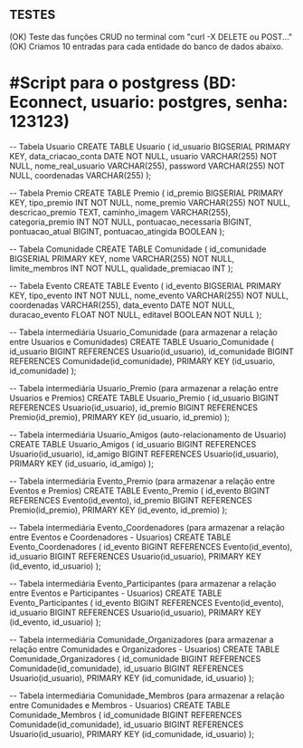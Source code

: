 ## TESTES ##
(OK) Teste das funções CRUD no terminal com "curl -X DELETE ou POST..."
(OK) Criamos 10 entradas para cada entidade do banco de dados abaixo.

# #Script para o postgress (BD: Econnect, usuario: postgres, senha: 123123) ##
-- Tabela Usuario
CREATE TABLE Usuario (
    id_usuario BIGSERIAL PRIMARY KEY,
    data_criacao_conta DATE NOT NULL,
    usuario VARCHAR(255) NOT NULL,
    nome_real_usuario VARCHAR(255),
    password VARCHAR(255) NOT NULL,
    coordenadas VARCHAR(255)
);

-- Tabela Premio
CREATE TABLE Premio (
    id_premio BIGSERIAL PRIMARY KEY,
    tipo_premio INT NOT NULL,
    nome_premio VARCHAR(255) NOT NULL,
    descricao_premio TEXT,
    caminho_imagem VARCHAR(255),
    categoria_premio INT NOT NULL,
    pontuacao_necessaria BIGINT,
    pontuacao_atual BIGINT,
    pontuacao_atingida BOOLEAN
);

-- Tabela Comunidade
CREATE TABLE Comunidade (
    id_comunidade BIGSERIAL PRIMARY KEY,
    nome VARCHAR(255) NOT NULL,
    limite_membros INT NOT NULL,
    qualidade_premiacao INT
);

-- Tabela Evento
CREATE TABLE Evento (
    id_evento BIGSERIAL PRIMARY KEY,
    tipo_evento INT NOT NULL,
    nome_evento VARCHAR(255) NOT NULL,
    coordenadas VARCHAR(255),
    data_evento DATE NOT NULL,
    duracao_evento FLOAT NOT NULL,
    editavel BOOLEAN NOT NULL
);

-- Tabela intermediária Usuario_Comunidade (para armazenar a relação entre Usuarios e Comunidades)
CREATE TABLE Usuario_Comunidade (
    id_usuario BIGINT REFERENCES Usuario(id_usuario),
    id_comunidade BIGINT REFERENCES Comunidade(id_comunidade),
    PRIMARY KEY (id_usuario, id_comunidade)
);

-- Tabela intermediária Usuario_Premio (para armazenar a relação entre Usuarios e Premios)
CREATE TABLE Usuario_Premio (
    id_usuario BIGINT REFERENCES Usuario(id_usuario),
    id_premio BIGINT REFERENCES Premio(id_premio),
    PRIMARY KEY (id_usuario, id_premio)
);

-- Tabela intermediária Usuario_Amigos (auto-relacionamento de Usuario)
CREATE TABLE Usuario_Amigos (
    id_usuario BIGINT REFERENCES Usuario(id_usuario),
    id_amigo BIGINT REFERENCES Usuario(id_usuario),
    PRIMARY KEY (id_usuario, id_amigo)
);

-- Tabela intermediária Evento_Premio (para armazenar a relação entre Eventos e Premios)
CREATE TABLE Evento_Premio (
    id_evento BIGINT REFERENCES Evento(id_evento),
    id_premio BIGINT REFERENCES Premio(id_premio),
    PRIMARY KEY (id_evento, id_premio)
);

-- Tabela intermediária Evento_Coordenadores (para armazenar a relação entre Eventos e Coordenadores - Usuarios)
CREATE TABLE Evento_Coordenadores (
    id_evento BIGINT REFERENCES Evento(id_evento),
    id_usuario BIGINT REFERENCES Usuario(id_usuario),
    PRIMARY KEY (id_evento, id_usuario)
);

-- Tabela intermediária Evento_Participantes (para armazenar a relação entre Eventos e Participantes - Usuarios)
CREATE TABLE Evento_Participantes (
    id_evento BIGINT REFERENCES Evento(id_evento),
    id_usuario BIGINT REFERENCES Usuario(id_usuario),
    PRIMARY KEY (id_evento, id_usuario)
);

-- Tabela intermediária Comunidade_Organizadores (para armazenar a relação entre Comunidades e Organizadores - Usuarios)
CREATE TABLE Comunidade_Organizadores (
    id_comunidade BIGINT REFERENCES Comunidade(id_comunidade),
    id_usuario BIGINT REFERENCES Usuario(id_usuario),
    PRIMARY KEY (id_comunidade, id_usuario)
);

-- Tabela intermediária Comunidade_Membros (para armazenar a relação entre Comunidades e Membros - Usuarios)
CREATE TABLE Comunidade_Membros (
    id_comunidade BIGINT REFERENCES Comunidade(id_comunidade),
    id_usuario BIGINT REFERENCES Usuario(id_usuario),
    PRIMARY KEY (id_comunidade, id_usuario)
);
